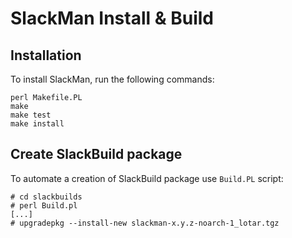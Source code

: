 # SlackMan Install & Build

## Installation

To install SlackMan, run the following commands:

    perl Makefile.PL
    make
    make test
    make install

## Create SlackBuild package

To automate a creation of SlackBuild package use `Build.PL` script:

    # cd slackbuilds
    # perl Build.pl
    [...]
    # upgradepkg --install-new slackman-x.y.z-noarch-1_lotar.tgz
